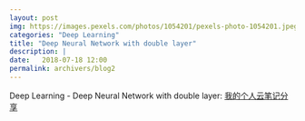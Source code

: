 ```yaml
---
layout: post
img: https://images.pexels.com/photos/1054201/pexels-photo-1054201.jpeg?auto=compress&cs=tinysrgb&dpr=2&h=750&w=1260
categories: "Deep Learning"
title: "Deep Neural Network with double layer"
description: |
date:   2018-07-18 12:00
permalink: archivers/blog2
---
```


Deep Learning - Deep Neural Network with double layer: [我的个人云笔记分享](http://note.youdao.com/noteshare?id=ffb1713ef4254fb7baf133cc19888d4c)
